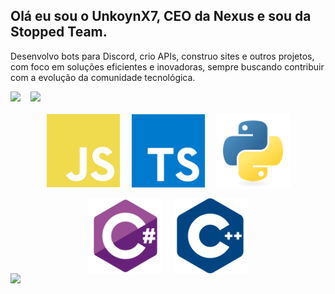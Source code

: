 ## Olá eu sou o UnkoynX7, CEO da Nexus e sou da Stopped Team.
Desenvolvo bots para Discord, crio APIs, construo sites e outros projetos, com foco em soluções eficientes e inovadoras, sempre buscando contribuir com a evolução da comunidade tecnológica.

<div style="display: flex; align-items: center; gap: 16px;">
  <a href="https://github.com/UnkoynX777">
    <img height="180em" src="https://github-readme-stats.vercel.app/api?username=unkoynx777&show_icons=true&theme=tokyonight&include_all_commits=true&count_private=true"/>
  </a>
  <a href="https://github.com/UnkoynX777">
    <img height="180em" src="https://github-readme-stats.vercel.app/api/top-langs/?username=unkoynx777&layout=compact&langs_count=6&theme=tokyonight&card_width=5"/>
  </a>
</div>

<div style="display: flex; flex-wrap: wrap; justify-content: center; gap: 16px; margin-top: 16px;">
  <img src="https://raw.githubusercontent.com/devicons/devicon/master/icons/javascript/javascript-plain.svg" width="120" alt="UnkoynX7-Js">
  <img src="https://raw.githubusercontent.com/devicons/devicon/master/icons/typescript/typescript-plain.svg" width="120" alt="UnkoynX7-Ts">
  <img src="https://raw.githubusercontent.com/devicons/devicon/master/icons/python/python-original.svg" width="120" alt="UnkoynX7-Python">
  <img src="https://raw.githubusercontent.com/devicons/devicon/master/icons/csharp/csharp-original.svg" width="120" alt="UnkoynX7-Csharp">
  <img src="https://raw.githubusercontent.com/devicons/devicon/master/icons/cplusplus/cplusplus-plain.svg" width="120" alt="UnkoynX7-Cplusplus">
</div>
 
<div> 
 <a href="https://discordlookup.com/user/1130622937087627426" target="_blank"><img src="https://img.shields.io/badge/Discord-7289DA?style=for-the-badge&logo=discord&logoColor=white" target="_blank"></a>
</div>
